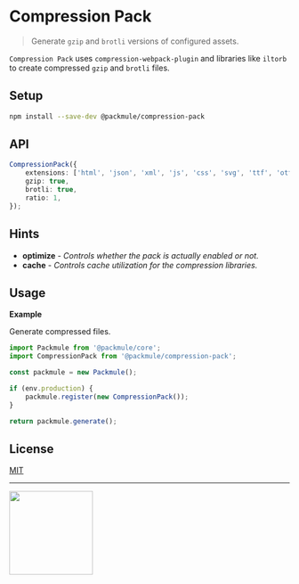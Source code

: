 # Compression Pack

> Generate `gzip` and `brotli` versions of configured assets.

`Compression Pack` uses `compression-webpack-plugin` and libraries
like `iltorb` to create compressed `gzip` and `brotli` files.

## Setup

```bash
npm install --save-dev @packmule/compression-pack
```

## API

```ts
CompressionPack({
    extensions: ['html', 'json', 'xml', 'js', 'css', 'svg', 'ttf', 'otf'],
    gzip: true,
    brotli: true,
    ratio: 1,
});
```

## Hints

-   **optimize** - _Controls whether the pack is actually enabled or not._
-   **cache** - _Controls cache utilization for the compression libraries._

## Usage

**Example**

Generate compressed files.

```ts
import Packmule from '@packmule/core';
import CompressionPack from '@packmule/compression-pack';

const packmule = new Packmule();

if (env.production) {
    packmule.register(new CompressionPack());
}

return packmule.generate();
```

## License

[MIT](https://choosealicense.com/licenses/mit/)

---

[<img src="https://www.pixelart.at/fileadmin/images/logo-new/logo.svg" width="150">](https://www.pixelart.at/)

